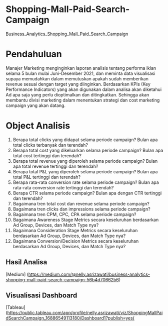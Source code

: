 # Shopping-Mall-Paid-Search-Campaign
Business_Analytics_Shopping_Mall_Paid_Search_Campaign

# Pendahuluan

Manajer Marketing menginginkan laporan analisis tentang performa iklan selama 5 bulan mulai Juni-Desember 2021, dan meminta data visualisasi supaya memudahkan dalam memutuskan apakah sudah memberikan revenue sesuai dengan target yang diinginkan. Berdasarkan KPIs (Key Performance Indicators) yang akan digunakan dalam analisa akan diketahui Ad apa saja yang perlu dioptimalkan dan ditingkatkan. Sehingga akan membantu divisi marketing dalam menentukan strategi dan cost marketing campaign yang akan datang.

# Object Analisis

1. Berapa total clicks yang didapat selama periode campaign? Bulan apa total clicks terbanyak dan terendah?
2. Berapa total cost yang dikeluarkan selama periode campaign? Bulan apa total cost tertinggi dan terendah?
3. Berapa total revenue yang diperoleh selama periode campaign? Bulan apa total revenue tertinggi dan terendah?
4. Berapa total P&L yang diperoleh selama periode campaign? Bulan apa total P&L tertinggi dan terendah?
5. Berapa rata-rata conversion rate selama periode campaign? Bulan apa rata-rata conversion rate tertinggi dan terendah?
6. Berapa CTR selama periode campaign? Bulan apa dengan CTR tertinggi dan terendah?
7. Bagaimana tren total cost dan revenue selama periode campaign?
8. Bagaimana tren clicks dan impressions selama periode campaign?
9. Bagaimana tren CPM, CPC, CPA selama periode campaign?
10. Bagaimana Awareness Stage Metrics secara keseluruhan berdasarkan Ad Group, Devices, dan Match Type nya?
11. Bagaimana Consideration Stage Metrics secara keseluruhan berdasarkan Ad Group, Devices, dan Match Type nya?
12. Bagaimana Conversion/Decision Metrics secara keseluruhan berdasarkan Ad Group, Devices, dan Match Type nya?

## Hasil Analisa

[Medium] (https://medium.com/@nelly.asrizawati/business-analytics-shopping-mall-paid-search-campaign-56b4d70662b6)

## Visualisasi Dashboard

[Tableau] (https://public.tableau.com/app/profile/nelly.asrizawati/viz/ShoppingMallPaidSearchCampaign_16886549113180/Dashboard1?publish=yes(

